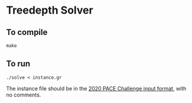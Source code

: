 # Treedepth Solver

## To compile

`make`

## To run

`./solve < instance.gr`

The instance file should be in the [2020 PACE Challenge input format](https://pacechallenge.org/2020/td/),
with no comments.


